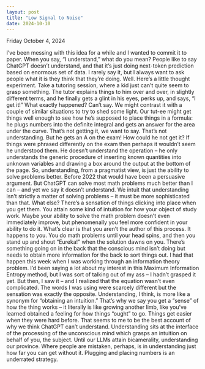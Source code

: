 ```yaml
---
layout: post
title: "Low Signal to Noise"
date: 2024-10-10
---
```

Friday October 4, 2024

I’ve been messing with this idea for a while and I wanted to commit it to paper. When you say, “I understand,” what do you mean? People like to say ChatGPT doesn’t understand, and that it’s just doing next-token prediction based on enormous set of data. I rarely say it, but I always want to ask people what it is they think that they’re doing. Well. Here’s a little thought experiment. Take a tutoring session, where a kid just can’t quite seem to grasp something. The tutor explains things to him over and over, in slightly different terms, and he finally gets a glint in his eyes, perks up, and says, “I get it!” What exactly happened? Can’t say. We might contrast it with a couple of similar situations to try to shed some light. Our tut-ee might get things well enough to see how he’s supposed to place things in a formula: he plugs numbers into the definite integral and gets an answer for the area under the curve. That’s not getting it, we want to say. That’s not understanding. But he gets an A on the exam! How could he not get it? If things were phrased differently on the exam then perhaps it wouldn’t seem he understood them. He doesn’t understand the operation – he only understands the generic procedure of inserting known quantities into unknown variables and drawing a box around the output at the bottom of the page. So, understanding, from a pragmatist view, is just the ability to solve problems better. Before 2022 that would have been a persuasive argument. But ChatGPT can solve most math problems much better than I can – and yet we say it doesn’t understand. We intuit that understanding isn’t strictly a matter of solving problems – it must be more sophisticated than that. 
What else? There’s a sensation of things clicking into place when you get them. You attain some kind of intuition for how your object of study work. Maybe your ability to solve the math problem doesn’t even immediately improve, but phenomenally you feel more confident in your ability to do it. What’s clear is that you aren’t the author of this process. It happens to you. You do math problems until your head spins, and then you stand up and shout “Eureka!” when the solution dawns on you. There’s something going on in the back that the conscious mind isn’t doing but needs to obtain more information for the back to sort things out.
I had that happen this week when I was working through an information theory problem. I’d been saying a lot about my interest in this Maximum Information Entropy method, but I was sort of talking out of my ass – I hadn’t grasped it yet. But then, I saw it – and I realized that the equation wasn’t even complicated. The words I was using were scarcely different but the sensation was exactly the opposite. 
Understanding, I think, is more like a synonym for “obtaining an intuition.” That’s why we say you get a “sense” of how the thing works – it literally is like growing another limb, like you’ve learned obtained a feeling for how things “ought” to go. Things get easier when they were hard before.
That seems to me to be the best account of why we think ChatGPT can’t understand. Understanding sits at the interface of the processing of the unconscious mind which grasps an intuition on behalf of you, the subject. Until our LLMs attain bicamerality, understanding our province. Where people are mistaken, perhaps, is in understanding just how far you can get without it. Plugging and placing numbers is an underrated strategy. 
